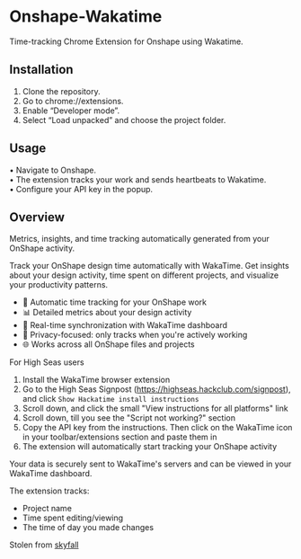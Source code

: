 # Onshape-Wakatime

Time-tracking Chrome Extension for Onshape using Wakatime.

## Installation
1. Clone the repository.
2. Go to chrome://extensions.
3. Enable “Developer mode”.
4. Select “Load unpacked” and choose the project folder.

## Usage
• Navigate to Onshape.  
• The extension tracks your work and sends heartbeats to Wakatime.  
• Configure your API key in the popup.



## Overview

Metrics, insights, and time tracking automatically generated from your OnShape activity.

Track your OnShape design time automatically with WakaTime. Get insights about your design activity, time spent on different projects, and visualize your productivity patterns.

- 🎨 Automatic time tracking for your OnShape work
- 📊 Detailed metrics about your design activity
- 🔄 Real-time synchronization with WakaTime dashboard
- 🚫 Privacy-focused: only tracks when you're actively working
- 🌐 Works across all OnShape files and projects


For High Seas users
1. Install the WakaTime browser extension
2. Go to the High Seas Signpost (https://highseas.hackclub.com/signpost), and click `Show Hackatime install instructions`
3. Scroll down, and click the small "View instructions for all platforms" link
4. Scroll down, till you see the "Script not working?" section
5. Copy the API key from the instructions. Then click on the WakaTime icon in your toolbar/extensions section and paste them in
7. The extension will automatically start tracking your OnShape activity

Your data is securely sent to WakaTime's servers and can be viewed in your WakaTime dashboard.

The extension tracks:
- Project name
- Time spent editing/viewing
- The time of day you made changes

Stolen from [skyfall](https://chromewebstore.google.com/detail/WakaTime%20for%20Figma/ddoemmbdnemldilpbaofhnbhihjhbjni)
